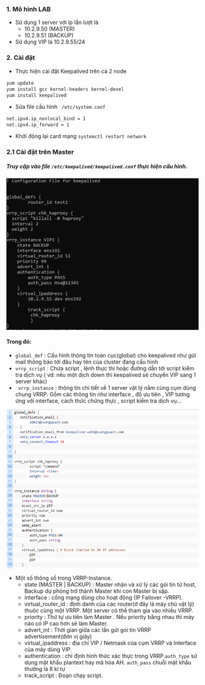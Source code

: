 ### 1. Mô hình LAB
- Sử dụng 1 server với ip lần lượt là
	- 10.2.9.50 (MASTER)
	- 10.2.9.51 (BACKUP)
- Sử dụng VIP là 10.2.9.55/24

### 2. Cài đặt 
- Thực hiện cài đặt Keepalived trên cả 2 node
```
yum update
yum install gcc kernel-headers kernel-devel
yum install keepalived
```

- Sửa  file cấu hình ` /etc/system.conf` 

```
net.ipv4.ip_nonlocal_bind = 1
net.ipv4.ip_forward = 1
```
- Khởi động lại card mạng 
`systemctl restart network`

### 2.1 Cài đặt trên Master
##### Truy cập vào file ` /etc/keepalived/keepalived.conf ` thực hiện cấu hình.

![](../images/1.png)


#### Trong đó:
- `global_def` : Cấu hình thông tin toàn cục(global) cho keepalived như gửi mail thông báo tới đâu hay tên của cluster đang cấu hình
- `vrrp_script` : Chứa script , lệnh thực thi hoặc đường dẫn tới script kiểm tra dịch vụ ( vd: nếu một dịch down thì keepalived sẽ chuyển VIP
sang 1 server khác)
- ` vrrp_instance` : thông tin chi tiết về 1 server vật lý nằm cùng cụm dùng chung VRRP. Gồm các thông tin như interface , độ ưu tiên , VIP tương
ứng với interface, cách thức chứng thực , script kiểm tra dịch vụ...

![](../images/2.png)

- Một số thông số trong VRRP-Instance.
	- state (MASTER | BACKUP) : Master nhận và xử lý các gói tin từ host, Backup dự phòng trở thành Master khi con Master bị sập.
	- interface : cổng mạng dùng cho hoạt động (IP Failover -VRRP).
	- virtual_router_id : định danh của các router(ở đây là máy chủ vật lý) thuôc cùng một VRRP. Một server có thể tham gia vào nhiều VRRP.
	- priority : Thứ tự ưu tiên làm Master . Nếu priority bằng nhau thì máy nào có IP cao hơn sẽ làm Master.
	- advert_int : Thời gian giữa các lần gửi gói tin VRRP advertisement(đơn vị giây)
	- virtual_ipaddress : địa chỉ VIP / Netmask của cụm VRRP và Interface của máy dùng VIP.
	- authentication : chỉ định hình thức xác thực trong VRRP.`auth_type` sử dụng mật khẩu plantext  hay mã hóa AH. `auth_pass` chuỗi mật
	khẩu thường là 8 kí tự 
	- track_script : Đoạn chạy script.

